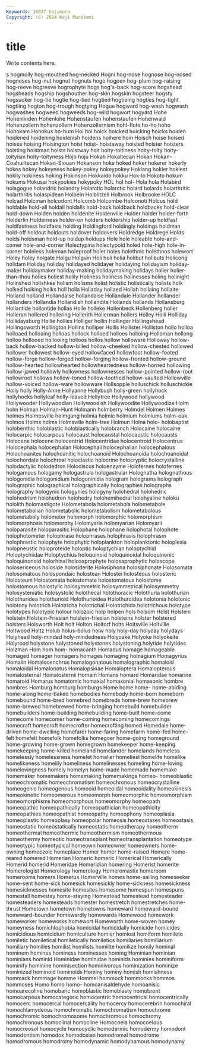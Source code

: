 ```yaml
---
Keywords: 16837 kojimura
Copyright: (C) 2024 Koji Murakami
---
```


# title

Write contents here.



s hogmolly hog-mouthed hog-necked Hogni hog-nose hognose hog-nosed hognoses hog-nut
hognut hognuts hogo hogpen hog-plum hog-raising hog-reeve hogreeve hogrophyte hogs
hog's-back hog-score hogshead hogsheads hogship hogshouther hog-skin hogskin hogsteer hogsty
hogsucker hog-tie hogtie hog-tied hogtied hogtieing hogties hog-tight hogtiing hogton
hog-trough hogtying Hogue hogward hog-wash hogwash hogwashes hogweed hogweeds hog-wild
hogwort hogyard Hohe Hohenlinden Hohenlohe Hohenstaufen hohenstaufen Hohenwald Hohenzollern hohenzollern
Hohenzollernism hohl-flute ho-ho hoho Hohokam Hohokus ho-hum Hoi hoi hoick
hoicked hoicking hoicks hoiden hoidened hoidening hoidenish hoidens hoihere hoin
Hoisch hoise hoised hoises hoising Hoisington hoist hoist- hoistaway hoisted
hoister hoisters hoisting hoistman hoists hoistway hoit hoity-toitiness hoity-toity hoity-toityism
hoity-toityness Hojo hoju Hokah Hokaltecan Hokan Hokan-Coahuiltecan Hokan-Siouan Hokanson hoke
hoked hoker hokerer hokerly hokes hokey hokeyness hokey-pokey hokeypokey Hokiang
hokier hokiest hokily hokiness hoking Hokinson Hokkaido hokku Hok-lo Hokoto
hokum hokums Hokusai hokypokies hokypoky HOL hol hol- Hola hola
Holabird holagogue holandric holandry Holarctic holarctic holard holards holarthritic holarthritis
holaspidean Holbein Holblitzell Holbrook Holbrooke HOLC holcad Holcman holcodont Holcomb
Holcombe Holconoti Holcus hold holdable hold-all holdall holdalls hold-back holdback
holdbacks hold-clear hold-down Holden holden holdenite Holdenville Holder holder holder-forth
Holderlin Holderness holder-on holders holdership holder-up holdfast holdfastness holdfasts holding
Holdingford holdingly holdings holdman hold-off holdout holdouts holdover holdovers Holdredge
Holdrege Holds holds holdsman hold-up holdup holdups Hole hole holeable
hole-and-comer hole-and-corner Holectypina holectypoid holed hole-high hole-in-corner holeless holeman holeproof
holer holes holethnic holethnos holewort Holey holey holgate Holgu Holguin
Holi holi holia holibut holibuts Holicong holidam Holiday holiday holidayed
holidayer holidaying holidayism holiday-maker holidaymaker holiday-making holidaymaking holidays holier holier-than-thou
holies holiest holily Holiness holiness holinesses holing holinight Holinshed holishkes
holism holisms holist holistic holistically holists holk holked holking holks
holl holla Holladay hollaed Hollah hollaing hollaite Holland holland Hollandaise
hollandaise Hollandale Hollander hollander hollanders Hollandia Hollandish hollandite Hollands hollands
Hollansburg Hollantide hollantide hollas Holle holleke Hollenbeck Hollenberg holler Holleran
hollered hollering Hollerith Hollerman hollers Holley Holli Holliday Hollidaysburg Hollie
hollies Holliger hollin Hollinger Hollingshead Hollingsworth Hollington Hollins holliper Hollis
Hollister Holliston hollo holloa holloaed holloaing holloas hollock holloed holloes
holloing Holloman hollong holloo hollooed hollooing holloos hollos hollow holloware
Holloway hollow-back hollow-backed hollow-billed hollow-cheeked hollow-chested hollowed hollower hollowest hollow-eyed
hollowfaced hollowfoot hollow-footed hollow-forge hollow-forged hollow-forging hollow-fronted hollow-ground hollow-hearted hollowhearted
hollowheartedness hollow-horned hollowing hollow-jawed hollowly hollowness hollownesses hollow-pointed hollow-root hollowroot
hollows hollow-toned hollow-toothed hollow-vaulted Hollowville hollow-voiced hollow-ware hollowware Hollsopple holluschick
holluschickie Holly holly Holly-Anne Hollyanne Hollybush holly-green hollyhock hollyhocks hollyleaf
holly-leaved Hollytree Hollywood hollywood Hollywooder Hollywoodian Hollywoodish Hollywoodite Hollywoodize Holm
holm Holman Holman-Hunt Holmann holmberry Holmdel Holmen Holmes holmes Holmesville
holmgang holmia holmic holmium holmiums holm-oak holmos Holms holms Holmsville
holm-tree Holmun Holna holo- holobaptist holobenthic holoblastic holoblastically holobranch Holocaine
holocaine holocarpic holocarpous holocaust holocaustal holocaustic holocausts Holocene holocene holocentrid
Holocentridae holocentroid Holocentrus Holocephala holocephalan Holocephali holocephalian holocephalous Holochoanites holochoanitic
holochoanoid Holochoanoida holochoanoidal holochordate holochroal holoclastic holocrine holocryptic holocrystalline holodactylic
holodedron Holodiscus holoenzyme Holofernes holofernes hologamous hologamy hologastrula hologastrular Holognatha
holognathous hologonidia hologonidium hologoninidia hologram holograms holograph holographic holographical holographically
holographies holographs holography hologynic hologynies hologyny holohedral holohedric holohedrism holohedron
holohedry holohemihedral holohyaline holoku hololith holomastigote Holometabola holometabola holometabole holometabolian
holometabolic holometabolism holometabolous holometaboly holometer holomorph holomorphic holomorphism holomorphosis holomorphy
Holomyaria holomyarian Holomyarii holoparasite holoparasitic Holophane holophane holophotal holophote holophotometer
holophrase holophrases holophrasis holophrasm holophrastic holophyte holophytic holoplankton holoplanktonic holoplexia
holopneustic holoproteide holoptic holoptychian holoptychiid Holoptychiidae Holoptychius holoquinoid holoquinoidal holoquinonic
holoquinonoid holorhinal holosaprophyte holosaprophytic holoscope holosericeous holoside holosiderite Holosiphona holosiphonate
Holosomata holosomatous holospondaic holostean Holostei holosteous holosteric Holosteum Holostomata holostomate
holostomatous holostome holostomous holostylic holosymmetric holosymmetrical holosymmetry holosystematic holosystolic holothecal
holothoracic Holothuria holothurian Holothuridea holothurioid Holothurioidea Holothuroidea holotonia holotonic holotony
holotrich Holotricha holotrichal Holotrichida holotrichous holotype holotypes holotypic holour holozoic
holp holpen hols holsom Holst Holstein holstein Holstein-Friesian holstein-friesian holsteins
holster holstered holsters Holsworth Holt holt Holton Holtorf holts Holtsville
Holtville Holtwood Holtz Holub holus-bolus holw holy holy-day holyday holydays
Holyhead holy-minded holy-mindedness Holyoake Holyoke holyokeite Holyrood holystone holystoned holystones
holystoning holytide holytides Holzman Hom hom hom- homacanth Homadus homage
homageable homaged homager homagers homages homaging homagium Homagyrius Homalin Homalocenchrus
homalogonatous homalographic homaloid homaloidal Homalonotus Homalopsinae Homaloptera Homalopterous homalosternal Homalosternii
Homam Homans homard Homaridae homarine homaroid Homarus homatomic homaxial homaxonial
homaxonic hombre hombres Homburg homburg homburgs Home home home- home-abiding
home-along home-baked homebodies homebody home-born homeborn homebound home-bred homebred homebreds
home-brew homebrew home-brewed homebrewed home-bringing homebuild homebuilder homebuilders home-building homebuilding
home-built home-come homecome homecomer home-coming homecoming homecomings homecraft homecroft homecrofter
homecrofting homed Homedale home-driven home-dwelling homefarer home-faring homefarm home-fed home-felt
homefelt homefolk homefolks homegoer home-going homeground home-growing home-grown homegrown homekeeper
home-keeping homekeeping home-killed homeland homelander homelands homeless homelessly homelessness homelet
homelier homeliest homelife homelike homelikeness homelily homeliness homelinesses homeling home-loving
homelovingness homely homelyn home-made homemade homemake homemaker homemakers homemaking homemakings
homeo- homeoblastic homeochromatic homeochromatism homeochronous homeocrystalline homeogenic homeogenous homeoid homeoidal
homeoidality homeokinesis homeokinetic homeomerous homeomorph homeomorphic homeomorphism homeomorphisms homeomorphous homeomorphy
homeopath homeopathic homeopathically homeopathician homeopathicity homeopathies homeopathist homeopathy homeophony homeoplasia
homeoplastic homeoplasy homeopolar homeosis homeostases homeostasis homeostatic homeostatically homeostatis homeotherapy
homeotherm homeothermal homeothermic homeothermism homeothermous homeothermy homeotic homeotransplant homeotransplantation homeotype
homeotypic homeotypical homeown homeowner homeowners home-owning homeozoic homeplace Homer homer
home-raised Homere home-reared homered Homerian Homeric homeric Homerical Homerically Homerid
homerid Homeridae Homeridian homering Homerist homerite Homerologist Homerology homerology Homeromastix
homeroom homerooms homers Homerus Homerville homes home-sailing homeseeker home-sent home-sick
homesick homesickly home-sickness homesickness homesicknesses homesite homesites homesome homespun homespuns
homestall homestay home-staying Homestead homestead homesteader homesteaders homesteads homester homestretch
homestretches home-thrust Hometown hometown hometowns homeward homeward-bound homeward-bounder homewardly homewards
Homewood homework homeworker homeworks homewort Homeworth home-woven homey homeyness homichlophobia
homicidal homicidally homicide homicides homicidious homicidium homiculture homier homiest homiform
homilete homiletic homiletical homiletically homiletics homiliaries homiliarium homiliary homilies homilist
homilists homilite homilize homily hominal hominem homines hominess hominesses homing
Hominian hominian hominians hominid Hominidae hominidae hominids hominies hominiform hominify
hominine hominisection hominivorous hominization hominize hominized hominoid hominoids Hominy hominy
homish homishness hommack hommage homme Hommel hommock hommocks hommos hommoses
Homo homo homo- homoanisaldehyde homoanisic homoarecoline homobaric homoblastic homoblasty homobront
homocarpous homocategoric homocentric homocentrical homocentrically homocerc homocercal homocercality homocercy homocerebrin
homochiral homochlamydeous homochromatic homochromatism homochrome homochromic homochromosome homochromous homochromy homochronous
homoclinal homocline Homocoela homocoelous homocreosol homocycle homocyclic homodermic homodermy homodont
homodontism homodox homodoxian homodromal homodrome homodromous homodromy homodynamic homodynamous homodynamy
